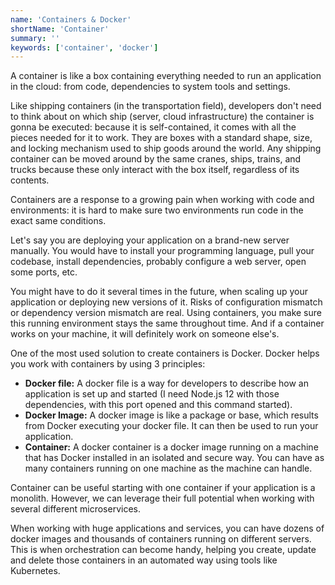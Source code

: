 ```yaml
---
name: 'Containers & Docker'
shortName: 'Container'
summary: ''
keywords: ['container', 'docker']
---
```


A container is like a box containing everything needed to run an application in the cloud: from code, dependencies to system tools and settings.

Like shipping containers (in the transportation field), developers don't need to think about on which ship (server, cloud infrastructure) the container is gonna be executed: because it is self-contained, it comes with all the pieces needed for it to work. They are boxes with a standard shape, size, and locking mechanism used to ship goods around the world. Any shipping container can be moved around by the same cranes, ships, trains, and trucks because these only interact with the box itself, regardless of its contents.

Containers are a response to a growing pain when working with code and environments: it is hard to make sure two environments run code in the exact same conditions.

Let's say you are deploying your application on a brand-new server manually. You would have to install your programming language, pull your codebase, install dependencies, probably configure a web server, open some ports, etc.

You might have to do it several times in the future, when scaling up your application or deploying new versions of it. Risks of configuration mismatch or dependency version mismatch are real. Using containers, you make sure this running environment stays the same throughout time. And if a container works on your machine, it will definitely work on someone else's.

One of the most used solution to create containers is Docker. Docker helps you work with containers by using 3 principles:

- **Docker file:** A docker file is a way for developers to describe how an application is set up and started (I need Node.js 12 with those dependencies, with this port opened and this command started).
- **Docker Image:** A docker image is like a package or base, which results from Docker executing your docker file. It can then be used to run your application.
- **Container:** A docker container is a docker image running on a machine that has Docker installed in an isolated and secure way. You can have as many containers running on one machine as the machine can handle.

Container can be useful starting with one container if your application is a monolith. However, we can leverage their full potential when working with several different microservices.

When working with huge applications and services, you can have dozens of docker images and thousands of containers running on different servers. This is when orchestration can become handy, helping you create, update and delete those containers in an automated way using tools like Kubernetes.
